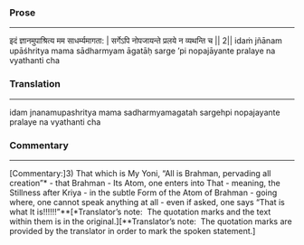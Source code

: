 ### Prose 
 --- 
इदं ज्ञानमुपाश्रित्य मम साधर्म्यमागता: |
सर्गेऽपि नोपजायन्ते प्रलये न व्यथन्ति च || 2||
idaṁ jñānam upāśhritya mama sādharmyam āgatāḥ
sarge ’pi nopajāyante pralaye na vyathanti cha

### Translation 
 --- 
idam jnanamupashritya mama sadharmyamagatah sargehpi nopajayante pralaye na vyathanti cha

### Commentary 
 --- 
[Commentary:]3) That which is My Yoni, “All is Brahman, pervading all creation”* - that Brahman - Its Atom, one enters into That - meaning, the Stillness after Kriya - in the subtle Form of the Atom of Brahman - going where, one cannot speak anything at all - even if asked, one says “That is what It is!!!!!!”**[*Translator’s note:  The quotation marks and the text within them is in the original.][**Translator’s note:  The quotation marks are provided by the translator in order to mark the spoken statement.]